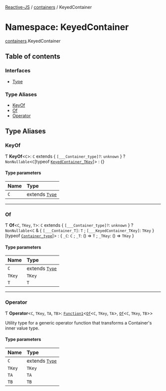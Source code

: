 [Reactive-JS](../README.md) / [containers](containers.md) / KeyedContainer

# Namespace: KeyedContainer

[containers](containers.md).KeyedContainer

## Table of contents

### Interfaces

- [Type](../interfaces/containers.KeyedContainer.Type.md)

### Type Aliases

- [KeyOf](containers.KeyedContainer.md#keyof)
- [Of](containers.KeyedContainer.md#of)
- [Operator](containers.KeyedContainer.md#operator)

## Type Aliases

### KeyOf

Ƭ **KeyOf**<`C`\>: `C` extends { `[___Container_type]?`: `unknown`  } ? `NonNullable`<`C`[typeof [`KeyedContainer_TKey`](containers.md#keyedcontainer_tkey)]\> : {}

#### Type parameters

| Name | Type |
| :------ | :------ |
| `C` | extends [`Type`](../interfaces/containers.KeyedContainer.Type.md) |

___

### Of

Ƭ **Of**<`C`, `TKey`, `T`\>: `C` extends { `[___Container_type]?`: `unknown`  } ? `NonNullable`<`C` & { `[___Container_T]`: `T` ; `[___KeyedContainer_TKey]`: `TKey`  }[typeof [`Container_type`](containers.md#container_type)]\> : { `_C`: `C` ; `_T`: () => `T` ; `_TKey`: () => `TKey`  }

#### Type parameters

| Name | Type |
| :------ | :------ |
| `C` | extends [`Type`](../interfaces/containers.Container.Type.md) |
| `TKey` | `TKey` |
| `T` | `T` |

___

### Operator

Ƭ **Operator**<`C`, `TKey`, `TA`, `TB`\>: [`Function1`](functions.md#function1)<[`Of`](containers.KeyedContainer.md#of)<`C`, `TKey`, `TA`\>, [`Of`](containers.KeyedContainer.md#of)<`C`, `TKey`, `TB`\>\>

Utility type for a generic operator function that transforms a Container's inner value type.

#### Type parameters

| Name | Type |
| :------ | :------ |
| `C` | extends [`Type`](../interfaces/containers.KeyedContainer.Type.md) |
| `TKey` | `TKey` |
| `TA` | `TA` |
| `TB` | `TB` |
